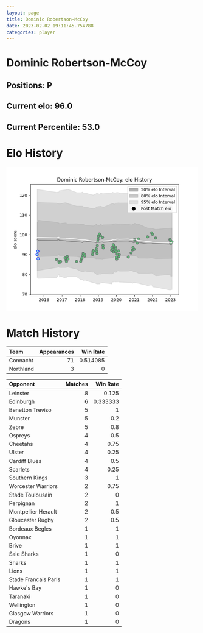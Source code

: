 ```yaml
---  
layout: page  
title: Dominic Robertson-McCoy  
date: 2023-02-02 19:11:45.754788  
categories: player  
---
```

# Dominic Robertson-McCoy

## Positions: P

## Current elo: 96.0

## Current Percentile: 53.0

# Elo History


![elo history](history_DominicRobertson-McCoy.png)
# Match History


| Team      |   Appearances |   Win Rate |
|:----------|--------------:|-----------:|
| Connacht  |            71 |   0.514085 |
| Northland |             3 |   0        |

| Opponent             |   Matches |   Win Rate |
|:---------------------|----------:|-----------:|
| Leinster             |         8 |   0.125    |
| Edinburgh            |         6 |   0.333333 |
| Benetton Treviso     |         5 |   1        |
| Munster              |         5 |   0.2      |
| Zebre                |         5 |   0.8      |
| Ospreys              |         4 |   0.5      |
| Cheetahs             |         4 |   0.75     |
| Ulster               |         4 |   0.25     |
| Cardiff Blues        |         4 |   0.5      |
| Scarlets             |         4 |   0.25     |
| Southern Kings       |         3 |   1        |
| Worcester Warriors   |         2 |   0.75     |
| Stade Toulousain     |         2 |   0        |
| Perpignan            |         2 |   1        |
| Montpellier Herault  |         2 |   0.5      |
| Gloucester Rugby     |         2 |   0.5      |
| Bordeaux Begles      |         1 |   1        |
| Oyonnax              |         1 |   1        |
| Brive                |         1 |   1        |
| Sale Sharks          |         1 |   0        |
| Sharks               |         1 |   1        |
| Lions                |         1 |   1        |
| Stade Francais Paris |         1 |   1        |
| Hawke's Bay          |         1 |   0        |
| Taranaki             |         1 |   0        |
| Wellington           |         1 |   0        |
| Glasgow Warriors     |         1 |   0        |
| Dragons              |         1 |   0        |
